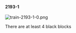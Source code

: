 #### 2193-1
![train-2193-1-0.png](https://github.com/lil-lab/nlvr/raw/master/nlvr/train/images/54/train-2193-1-0.png "train-2193-1-0.png")

There are at least 4 black blocks